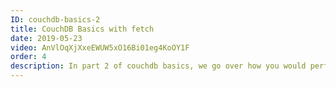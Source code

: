 ```yaml
---
ID: couchdb-basics-2
title: CouchDB Basics with fetch 
date: 2019-05-23
video: AnVlOqXjXxeEWUW5xO16Bi01eg4KoOY1F 
order: 4
description: In part 2 of couchdb basics, we go over how you would perform basic couchdb operations using a fetch statement and writing some code.
---
```



